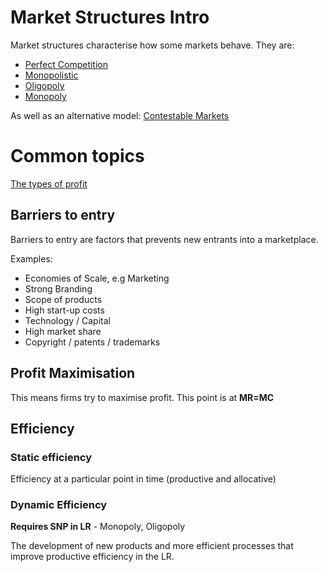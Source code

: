 # Market Structures Intro #
Market structures characterise how some markets behave. 
They are:
- <a href="perfect_competition.html">Perfect Competition</a>
- <a href="monopolistic.html">Monopolistic</a>
- <a href="oligopoly.html">Oligopoly</a>
- <a href="monopoly.html">Monopoly</a>

As well as an alternative model: <a href="contestable_markets.html">Contestable Markets</a>
# Common topics #
[The types of profit](profit.md)

## Barriers to entry ##
Barriers to entry are factors that prevents new entrants into a marketplace.

Examples:
- Economies of Scale, e.g Marketing
- Strong Branding
- Scope of products
- High start-up costs
- Technology / Capital
- High market share
- Copyright / patents / trademarks

## Profit Maximisation ##
This means firms try to maximise profit. This point is at **MR=MC**

## Efficiency ##

### Static efficiency ###
Efficiency at a particular point in time (productive and allocative)

### Dynamic Efficiency ###
**Requires SNP in LR** - Monopoly, Oligopoly

The development of new products and more efficient processes that improve productive efficiency in the LR.
